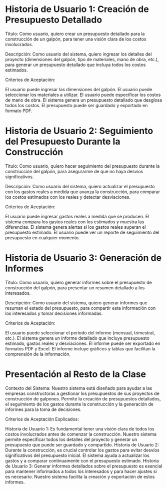 # Historia de Usuario 1: Creación de Presupuesto Detallado
Título: Como usuario, quiero crear un presupuesto detallado para la construcción de un galpón, para tener una visión clara de los costos involucrados.

Descripción:
Como usuario del sistema,
quiero ingresar los detalles del proyecto (dimensiones del galpón, tipo de materiales, mano de obra, etc.),
para generar un presupuesto detallado que incluya todos los costos estimados.

Criterios de Aceptación:

El usuario puede ingresar las dimensiones del galpón.
El usuario puede seleccionar los materiales a utilizar.
El usuario puede especificar los costos de mano de obra.
El sistema genera un presupuesto detallado que desglosa todos los costos.
El presupuesto puede ser guardado y exportado en formato PDF.


# Historia de Usuario 2: Seguimiento del Presupuesto Durante la Construcción
Título: Como usuario, quiero hacer seguimiento del presupuesto durante la construcción del galpón, para asegurarme de que no haya desvíos significativos.

Descripción:
Como usuario del sistema,
quiero actualizar el presupuesto con los gastos reales a medida que avanza la construcción,
para comparar los costos estimados con los reales y detectar desviaciones.

Criterios de Aceptación:

El usuario puede ingresar gastos reales a medida que se producen.
El sistema compara los gastos reales con los estimados y muestra las diferencias.
El sistema genera alertas si los gastos reales superan el presupuesto estimado.
El usuario puede ver un reporte de seguimiento del presupuesto en cualquier momento.


# Historia de Usuario 3: Generación de Informes
Título: Como usuario, quiero generar informes sobre el presupuesto de construcción del galpón, para presentar un resumen detallado a los interesados.

Descripción:
Como usuario del sistema,
quiero generar informes que resuman el estado del presupuesto,
para compartir esta información con los interesados y tomar decisiones informadas.

Criterios de Aceptación:

El usuario puede seleccionar el período del informe (mensual, trimestral, etc.).
El sistema genera un informe detallado que incluye presupuesto estimado, gastos reales y desviaciones.
El informe puede ser exportado en formatos PDF y Excel.
El informe incluye gráficos y tablas que facilitan la comprensión de la información.


# Presentación al Resto de la Clase
Contexto del Sistema:
Nuestro sistema está diseñado para ayudar a las empresas constructoras a gestionar los presupuestos de sus proyectos de construcción de galpones. Permite la creación de presupuestos detallados, el seguimiento de los gastos durante la construcción y la generación de informes para la toma de decisiones.

Criterios de Aceptación Explicados:

Historia de Usuario 1: Es fundamental tener una visión clara de todos los costos involucrados antes de comenzar la construcción. Nuestro sistema permite especificar todos los detalles del proyecto y generar un presupuesto que puede ser guardado y compartido.
Historia de Usuario 2: Durante la construcción, es crucial controlar los gastos para evitar desvíos significativos del presupuesto inicial. El sistema ayuda a actualizar los gastos y a comparar continuamente con el presupuesto estimado.
Historia de Usuario 3: Generar informes detallados sobre el presupuesto es esencial para mantener informados a todos los interesados y para hacer ajustes si es necesario. Nuestro sistema facilita la creación y exportación de estos informes.